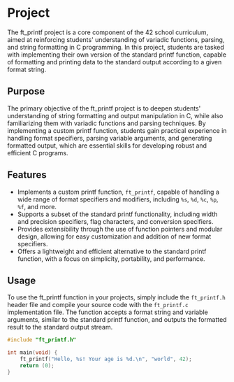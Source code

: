 # Project

The ft_printf project is a core component of the 42 school curriculum, aimed at reinforcing students' understanding of variadic functions, parsing, and string formatting in C programming. In this project, students are tasked with implementing their own version of the standard printf function, capable of formatting and printing data to the standard output according to a given format string.

## Purpose

The primary objective of the ft_printf project is to deepen students' understanding of string formatting and output manipulation in C, while also familiarizing them with variadic functions and parsing techniques. By implementing a custom printf function, students gain practical experience in handling format specifiers, parsing variable arguments, and generating formatted output, which are essential skills for developing robust and efficient C programs.

## Features

- Implements a custom printf function, `ft_printf`, capable of handling a wide range of format specifiers and modifiers, including `%s`, `%d`, `%c`, `%p`, `%f`, and more.
- Supports a subset of the standard printf functionality, including width and precision specifiers, flag characters, and conversion specifiers.
- Provides extensibility through the use of function pointers and modular design, allowing for easy customization and addition of new format specifiers.
- Offers a lightweight and efficient alternative to the standard printf function, with a focus on simplicity, portability, and performance.

## Usage

To use the ft_printf function in your projects, simply include the `ft_printf.h` header file and compile your source code with the `ft_printf.c` implementation file. The function accepts a format string and variable arguments, similar to the standard printf function, and outputs the formatted result to the standard output stream.

```c
#include "ft_printf.h"

int main(void) {
    ft_printf("Hello, %s! Your age is %d.\n", "world", 42);
    return (0);
}
